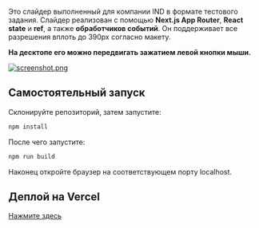 Это слайдер выполненный для компании IND в формате тестового задания. Слайдер реализован с помощью **Next.js App Router**, **React state** и **ref**, а также **обработчиков событий**. Он поддерживает все разрешения вплоть до 390px согласно макету.

**На десктопе его можно передвигать зажатием левой кнопки мыши.**

[![screenshot.png](https://i.postimg.cc/P5BWHmbk/screenshot.png)](https://postimg.cc/XrkGcBD2)

## Самостоятельный запуск

Склонируйте репозиторий, затем запустите:

```bash
npm install
```

После чего запустите:

```bash
npm run build
```

Наконец откройте браузер на соответствующем порту localhost.

## Деплой на Vercel

[Нажмите здесь](ind-slider-five.vercel.app)
